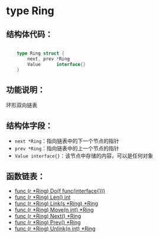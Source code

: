 # type Ring

## 结构体代码：

```go

	type Ring struct {
		next, prev *Ring
		Value      interface{}
	}

```

## 功能说明：

环形双向链表

## 结构体字段：

- `next *Ring`：指向链表中的下一个节点的指针
- `prev *Ring`：指向链表中的上一个节点的指针
- `Value interface{}`：该节点中存储的内容，可以是任何对象

## 函数链表：

- [func (r *Ring) Do(f func(interface{}))](Do.md)
- [func (r *Ring) Len() int](Len.md)
- [func (r *Ring) Link(s *Ring) *Ring](Link.md)
- [func (r *Ring) Move(n int) *Ring](Move.md)
- [func (r *Ring) Next() *Ring](Next.md)
- [func (r *Ring) Prev() *Ring](Prev.md)
- [func (r *Ring) Unlink(n int) *Ring](Unlink.md)

